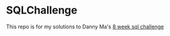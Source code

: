 # SQLChallenge
This repo is for my solutions to Danny Ma's [8 week sql challenge](https://8weeksqlchallenge.com/)


